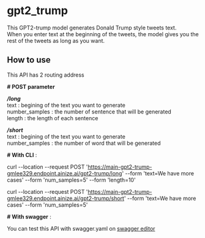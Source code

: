# gpt2_trump

This GPT2-trump model generates Donald Trump style tweets text.  
When you enter text at the beginning of the tweets, the model gives you the rest of the tweets as long as you want.  

## How to use

This API has 2 routing address

**# POST parameter**

***/long***  
text : begining of the text you want to generate  
number_samples : the number of sentence that will be generated  
length : the length of each sentence  

***/short***  
text : begining of the text you want to generate  
number_samples : the number of word that will be generated  

**# With CLI** :  

curl --location --request POST 'https://main-gpt2-trump-gmlee329.endpoint.ainize.ai/gpt2-trump/long' --form 'text=We have more cases' --form 'num_samples=5' --form 'length=10'
  
curl --location --request POST 'https://main-gpt2-trump-gmlee329.endpoint.ainize.ai/gpt2-trump/short' --form 'text=We have more cases' --form 'num_samples=5'

**# With swagger** : 

You can test this API with swagger.yaml on [swagger editor](https://editor.swagger.io/)
